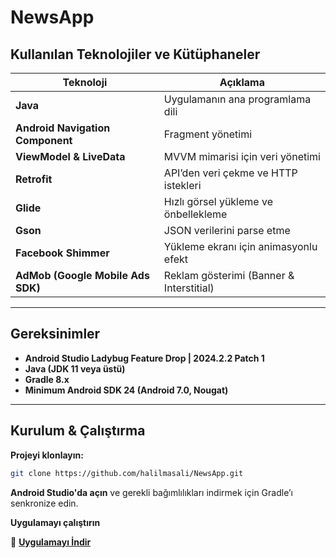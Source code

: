 # NewsApp
## Kullanılan Teknolojiler ve Kütüphaneler

| Teknoloji | Açıklama |
|-----------|---------|
| **Java** | Uygulamanın ana programlama dili |
| **Android Navigation Component** | Fragment yönetimi |
| **ViewModel & LiveData** | MVVM mimarisi için veri yönetimi |
| **Retrofit** | API’den veri çekme ve HTTP istekleri |
| **Glide** | Hızlı görsel yükleme ve önbellekleme |
| **Gson** | JSON verilerini parse etme |
| **Facebook Shimmer** | Yükleme ekranı için animasyonlu efekt |
| **AdMob (Google Mobile Ads SDK)** | Reklam gösterimi (Banner & Interstitial) |

---

## Gereksinimler

- **Android Studio Ladybug Feature Drop | 2024.2.2 Patch 1**  
- **Java (JDK 11 veya üstü)**  
- **Gradle 8.x**  
- **Minimum Android SDK 24 (Android 7.0, Nougat)**  

---

## Kurulum & Çalıştırma

**Projeyi klonlayın:**  
```sh
git clone https://github.com/halilmasali/NewsApp.git
```

**Android Studio'da açın** ve gerekli bağımlılıkları indirmek için Gradle’ı senkronize edin.

**Uygulamayı çalıştırın**

📌 **[Uygulamayı İndir](https://github.com/halilmasali/NewsApp/releases/download/v1.0.0/News.App.apk)**
